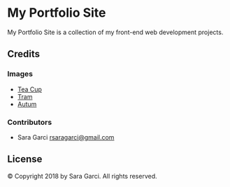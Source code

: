 # My Portfolio Site

My Portfolio Site is a collection of my front-end web development projects.

## Credits

### Images

* [Tea Cup](https://pixabay.com/es/taza-de-t%C3%A9-taza-tee-beber-caliente-2324842/)
* [Tram](https://pixabay.com/es/carretilla-coche-de-la-calle-2203329/)
* [Autum](https://pixabay.com/es/hojas-oto%C3%B1o-colores-2812461/)

### Contributors

* Sara Garci <rsaragarci@gmail.com>

## License

© Copyright 2018 by Sara Garci. All rights reserved.